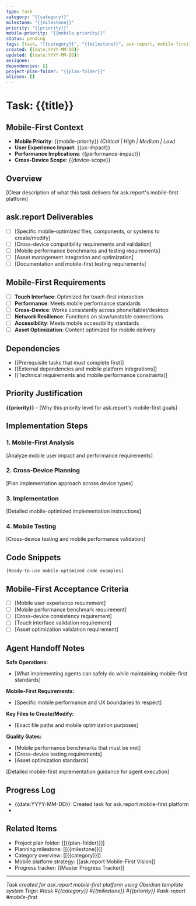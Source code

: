 ```yaml
---
type: task
category: "{{category}}"
milestone: "{{milestone}}"
priority: "{{priority}}"
mobile-priority: "{{mobile-priority}}"
status: pending
tags: [task, "{{category}}", "{{milestone}}", ask-report, mobile-first]
created: {{date:YYYY-MM-DD}}
updated: {{date:YYYY-MM-DD}}
assignee:
dependencies: []
project-plan-folder: "{{plan-folder}}"
aliases: []
---
```


# Task: {{title}}

## Mobile-First Context
- **Mobile Priority**: {{mobile-priority}} *(Critical | High | Medium | Low)*
- **User Experience Impact**: {{ux-impact}}
- **Performance Implications**: {{performance-impact}}
- **Cross-Device Scope**: {{device-scope}}

## Overview
[Clear description of what this task delivers for ask.report's mobile-first platform]

## ask.report Deliverables
- [ ] [Specific mobile-optimized files, components, or systems to create/modify]
- [ ] [Cross-device compatibility requirements and validation]
- [ ] [Mobile performance benchmarks and testing requirements]
- [ ] [Asset management integration and optimization]
- [ ] [Documentation and mobile-first testing requirements]

## Mobile-First Requirements
- [ ] **Touch Interface**: Optimized for touch-first interaction
- [ ] **Performance**: Meets mobile performance standards
- [ ] **Cross-Device**: Works consistently across phone/tablet/desktop
- [ ] **Network Resilience**: Functions on slow/unstable connections
- [ ] **Accessibility**: Meets mobile accessibility standards
- [ ] **Asset Optimization**: Content optimized for mobile delivery

## Dependencies
- [[Prerequisite tasks that must complete first]]
- [[External dependencies and mobile platform integrations]]
- [[Technical requirements and mobile performance constraints]]

## Priority Justification
**{{priority}}** - [Why this priority level for ask.report's mobile-first goals]

## Implementation Steps

### 1. Mobile-First Analysis
[Analyze mobile user impact and performance requirements]

### 2. Cross-Device Planning
[Plan implementation approach across device types]

### 3. Implementation
[Detailed mobile-optimized implementation instructions]

### 4. Mobile Testing
[Cross-device testing and mobile performance validation]

## Code Snippets
```{{language}}
[Ready-to-use mobile-optimized code examples]
```

## Mobile-First Acceptance Criteria
- [ ] [Mobile user experience requirement]
- [ ] [Mobile performance benchmark requirement]
- [ ] [Cross-device consistency requirement]
- [ ] [Touch interface validation requirement]
- [ ] [Asset optimization validation requirement]

## Agent Handoff Notes

**Safe Operations:**
- [What implementing agents can safely do while maintaining mobile-first standards]

**Mobile-First Requirements:**
- [Specific mobile performance and UX boundaries to respect]

**Key Files to Create/Modify:**
- [Exact file paths and mobile optimization purposes]

**Quality Gates:**
- [Mobile performance benchmarks that must be met]
- [Cross-device testing requirements]
- [Asset optimization standards]

[Detailed mobile-first implementation guidance for agent execution]

## Progress Log
- {{date:YYYY-MM-DD}}: Created task for ask.report mobile-first platform
-

## Related Items
- Project plan folder: [[{{plan-folder}}]]
- Planning milestone: [[{{milestone}}]]
- Category overview: [[{{category}}]]
- Mobile platform strategy: [[ask.report Mobile-First Vision]]
- Progress tracker: [[Master Progress Tracker]]

---
*Task created for ask.report mobile-first platform using Obsidian template system*
*Tags: #task #{{category}} #{{milestone}} #{{priority}} #ask-report #mobile-first*